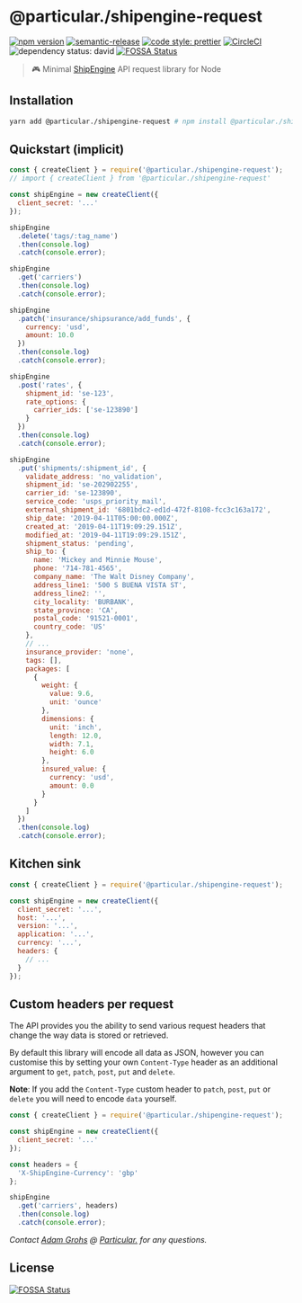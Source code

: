 # @particular./shipengine-request

[![npm version](https://img.shields.io/npm/v/@particular./shipengine-request.svg)](https://www.npmjs.com/package/@particular./shipengine-request) [![semantic-release](https://img.shields.io/badge/%20%20%F0%9F%93%A6%F0%9F%9A%80-semantic--release-e10079.svg)](https://github.com/semantic-release/semantic-release) [![code style: prettier](https://img.shields.io/badge/code_style-prettier-ff69b4.svg)](https://github.com/prettier/prettier) [![CircleCI](https://img.shields.io/circleci/project/github/uniquelyparticular/shipengine-request.svg?label=circleci)](https://circleci.com/gh/uniquelyparticular/shipengine-request)
![dependency status: david](https://img.shields.io/david/uniquelyparticular/shipengine-request.svg)
[![FOSSA Status](https://app.fossa.io/api/projects/git%2Bgithub.com%2Funiquelyparticular%2Fshipengine-request.svg?type=shield)](https://app.fossa.io/projects/git%2Bgithub.com%2Funiquelyparticular%2Fshipengine-request?ref=badge_shield)

> 🎮 Minimal [ShipEngine](https://www.shipengine.com) API request library for Node

## Installation

```bash
yarn add @particular./shipengine-request # npm install @particular./shipengine-request
```

## Quickstart (implicit)

```js
const { createClient } = require('@particular./shipengine-request');
// import { createClient } from '@particular./shipengine-request'

const shipEngine = new createClient({
  client_secret: '...'
});

shipEngine
  .delete('tags/:tag_name')
  .then(console.log)
  .catch(console.error);

shipEngine
  .get('carriers')
  .then(console.log)
  .catch(console.error);

shipEngine
  .patch('insurance/shipsurance/add_funds', {
    currency: 'usd',
    amount: 10.0
  })
  .then(console.log)
  .catch(console.error);

shipEngine
  .post('rates', {
    shipment_id: 'se-123',
    rate_options: {
      carrier_ids: ['se-123890']
    }
  })
  .then(console.log)
  .catch(console.error);

shipEngine
  .put('shipments/:shipment_id', {
    validate_address: 'no_validation',
    shipment_id: 'se-202902255',
    carrier_id: 'se-123890',
    service_code: 'usps_priority_mail',
    external_shipment_id: '6801bdc2-ed1d-472f-8108-fcc3c163a172',
    ship_date: '2019-04-11T05:00:00.000Z',
    created_at: '2019-04-11T19:09:29.151Z',
    modified_at: '2019-04-11T19:09:29.151Z',
    shipment_status: 'pending',
    ship_to: {
      name: 'Mickey and Minnie Mouse',
      phone: '714-781-4565',
      company_name: 'The Walt Disney Company',
      address_line1: '500 S BUENA VISTA ST',
      address_line2: '',
      city_locality: 'BURBANK',
      state_province: 'CA',
      postal_code: '91521-0001',
      country_code: 'US'
    },
    // ...
    insurance_provider: 'none',
    tags: [],
    packages: [
      {
        weight: {
          value: 9.6,
          unit: 'ounce'
        },
        dimensions: {
          unit: 'inch',
          length: 12.0,
          width: 7.1,
          height: 6.0
        },
        insured_value: {
          currency: 'usd',
          amount: 0.0
        }
      }
    ]
  })
  .then(console.log)
  .catch(console.error);
```

## Kitchen sink

```js
const { createClient } = require('@particular./shipengine-request');

const shipEngine = new createClient({
  client_secret: '...',
  host: '...',
  version: '...',
  application: '...',
  currency: '...',
  headers: {
    // ...
  }
});
```

## Custom headers per request

The API provides you the ability to send various request headers that change the way data is stored or retrieved.

By default this library will encode all data as JSON, however you can customise this by setting your own `Content-Type` header as an additional argument to `get`, `patch`, `post`, `put` and `delete`.

**Note**: If you add the `Content-Type` custom header to `patch`, `post`, `put` or `delete` you will need to encode `data` yourself.

```js
const { createClient } = require('@particular./shipengine-request');

const shipEngine = new createClient({
  client_secret: '...'
});

const headers = {
  'X-ShipEngine-Currency': 'gbp'
};

shipEngine
  .get('carriers', headers)
  .then(console.log)
  .catch(console.error);
```

_Contact [Adam Grohs](https://www.linkedin.com/in/adamgrohs/) @ [Particular.](https://uniquelyparticular.com) for any questions._


## License
[![FOSSA Status](https://app.fossa.io/api/projects/git%2Bgithub.com%2Funiquelyparticular%2Fshipengine-request.svg?type=large)](https://app.fossa.io/projects/git%2Bgithub.com%2Funiquelyparticular%2Fshipengine-request?ref=badge_large)